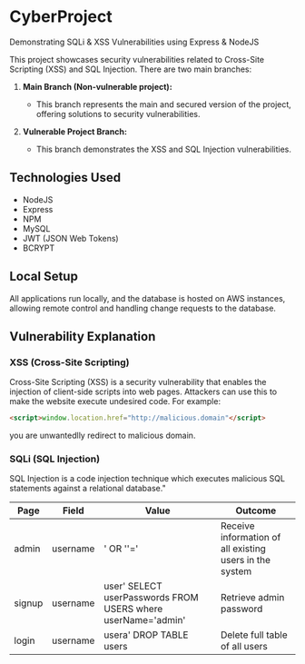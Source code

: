 # CyberProject

Demonstrating SQLi & XSS Vulnerabilities using Express & NodeJS

This project showcases security vulnerabilities related to Cross-Site Scripting (XSS) and SQL Injection. There are two main branches:

1. **Main Branch (Non-vulnerable project):**
   - This branch represents the main and secured version of the project, offering solutions to security vulnerabilities.
   
2. **Vulnerable Project Branch:**
   - This branch demonstrates the XSS and SQL Injection vulnerabilities.

## Technologies Used

- NodeJS
- Express
- NPM
- MySQL
- JWT (JSON Web Tokens)
- BCRYPT

## Local Setup

All applications run locally, and the database is hosted on AWS instances, allowing remote control and handling change requests to the database.

## Vulnerability Explanation

### XSS (Cross-Site Scripting)

Cross-Site Scripting (XSS) is a security vulnerability that enables the injection of client-side scripts into web pages. Attackers can use this to make the website execute undesired code. For example:

```html
<script>window.location.href="http://malicious.domain"</script>
```
you are unwantedlly redirect to malicious domain.


### SQLi (SQL Injection)
SQL Injection is a code injection technique which executes malicious SQL statements against a relational database."

| Page | Field | Value | Outcome |
| -------- | -------- | -------- | -------- |
| admin   | username   | ' OR ''='   | Receive information of all existing users in the system   |
| signup   | username  | user' SELECT userPasswords FROM USERS where userName='admin'   | Retrieve admin password  |
| login   | username  | usera' DROP TABLE users   | Delete full table of all users |


